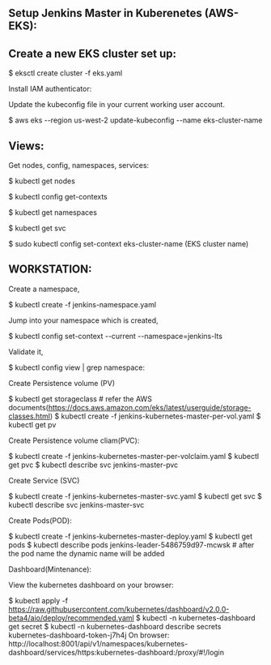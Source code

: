 Setup Jenkins Master in Kuberenetes (AWS-EKS):
---------------------------------------------
Create a new EKS cluster set up:
-------------------------------
$ eksctl create cluster -f eks.yaml 

Install IAM authenticator:

Update the kubeconfig file in your current working user account.

$ aws eks --region us-west-2 update-kubeconfig --name eks-cluster-name

Views:
----- 
Get nodes, config, namespaces, services:

$ kubectl get nodes

$ kubectl config get-contexts

$ kubectl get namespaces

$ kubectl get svc

$ sudo kubectl config set-context eks-cluster-name (EKS cluster name)


WORKSTATION:
------------

Create a namespace,

$ kubectl create -f jenkins-namespace.yaml

Jump into your namespace which is created,

$ kubectl config set-context --current --namespace=jenkins-lts

Validate it,

$ kubectl config view | grep namespace:

Create Persistence volume (PV)

$ kubectl get storageclass  # refer the AWS documents(https://docs.aws.amazon.com/eks/latest/userguide/storage-classes.html)
$ kubectl create -f  jenkins-kubernetes-master-per-vol.yaml
$ kubectl get pv

Create Persistence volume cliam(PVC):

$ kubectl create -f jenkins-kubernetes-master-per-volclaim.yaml
$ kubectl get pvc
$ kubectl describe svc jenkins-master-pvc

Create Service (SVC)

$ kubectl create -f jenkins-kubernetes-master-svc.yaml
$ kubectl get svc
$ kubectl describe svc jenkins-master-svc

Create Pods(POD):

$ kubectl create -f jenkins-kubernetes-master-deploy.yaml
$ kubectl get pods
$ kubectl describe pods jenkins-leader-5486759d97-mcwsk  # after the pod name the dynamic name will be added

Dashboard(Mintenance):

View the kubernetes dashboard on your browser:

$ kubectl apply -f https://raw.githubusercontent.com/kubernetes/dashboard/v2.0.0-beta4/aio/deploy/recommended.yaml
$ kubectl -n kubernetes-dashboard get secret
$ kubectl -n kubernetes-dashboard describe secrets kubernetes-dashboard-token-j7h4j
On browser: http://localhost:8001/api/v1/namespaces/kubernetes-dashboard/services/https:kubernetes-dashboard:/proxy/#!/login
